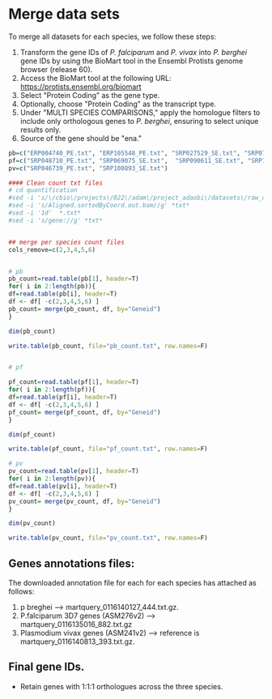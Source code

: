 # Merge data sets
To merge all datasets for each species, we follow these steps:

1. Transform the gene IDs of *P. falciparum* and *P. vivax* into *P. berghei* gene IDs by using the BioMart tool in the Ensembl Protists genome browser (release 60).
2. Access the BioMart tool at the following URL: https://protists.ensembl.org/biomart
3. Select "Protein Coding" as the gene type.
4. Optionally, choose "Protein Coding" as the transcript type.
5. Under "MULTI SPECIES COMPARISONS," apply the homologue filters to include only orthologous genes to *P. berghei*, ensuring to select unique results only.
6. Source of the gene should be "ena."

```R
pb=c("ERP004740_PE.txt", "ERP105548_PE.txt", "SRP027529_SE.txt", "SRP073801_PE.txt", "SRP099925_PE.txt", "SRP197607_PE.txt", "SRP197607_SE.txt", "SRP250329_SE.txt")
pf=c("SRP048710_PE.txt", "SRP069075_SE.txt",  "SRP090611_SE.txt", "SRP142460_SE.txt", "SRP211863_PE.txt" )
pv=c("SRP046739_PE.txt", "SRP100893_SE.txt")

#### Clean count txt files
# cd quantification
#sed -i 's/\/cbio\/projects\/022\/adam\/project_adaobi\/datasets\/raw_data_mapped\///g' *txt*
#sed -i 's/Aligned.sortedByCoord.out.bam//g' *txt*
#sed -i '1d'  *.txt*
#sed -i 's/gene://g' *txt*


## merge per species count files
cols_remove=c(2,3,4,5,6)


# pb
pb_count=read.table(pb[1], header=T)
for( i in 2:length(pb)){
df=read.table(pb[i], header=T)
df <- df[ -c(2,3,4,5,6) ]
pb_count= merge(pb_count, df, by="Geneid")
}

dim(pb_count)

write.table(pb_count, file="pb_count.txt", row.names=F)


# pf

pf_count=read.table(pf[1], header=T)
for( i in 2:length(pf)){
df=read.table(pf[i], header=T)
df <- df[ -c(2,3,4,5,6) ]
pf_count= merge(pf_count, df, by="Geneid")
}

dim(pf_count)

write.table(pf_count, file="pf_count.txt", row.names=F)

# pv
pv_count=read.table(pv[1], header=T)
for( i in 2:length(pv)){
df=read.table(pv[i], header=T)
df <- df[ -c(2,3,4,5,6) ]
pv_count= merge(pv_count, df, by="Geneid")
}

dim(pv_count)

write.table(pv_count, file="pv_count.txt", row.names=F)
```

## Genes annotations files:
The downloaded annotation file for each for each species has attached as follows: 
1. p breghei  --> martquery_0116140127_444.txt.gz.
2. P.falciparum 3D7 genes (ASM276v2) --> martquery_0116135016_882.txt.gz
3.  Plasmodium vivax genes (ASM241v2)  --> reference is martquery_0116140813_393.txt.gz. 

## Final gene IDs.
- Retain genes with 1:1:1 orthologues across the three species.